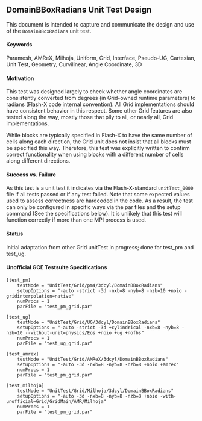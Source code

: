 ## DomainBBoxRadians Unit Test Design

This document is intended to capture and communicate the design and use of the `DomainBBoxRadians` unit test.

#### Keywords
Paramesh, AMReX, Milhoja, Uniform, Grid, Interface, Pseudo-UG, Cartesian, Unit Test, Geometry, Curvilinear, Angle Coordinate, 3D

#### Motivation
This test was designed largely to check whether angle coordinates are consistently converted from degrees (in Grid-owned runtime parameters) to radians (Flash-X code internal convention). All Grid implementations should have consistent behavior in this respect. Some other Grid features are also tested along the way, mostly those that plly to all, or nearly all, Grid implementations.

While blocks are typically specified in Flash-X to have the same number of cells along each direction, the Grid unit does not insist that all blocks must be specified this way.  Therefore, this test was explicitly written to confirm correct functionality when using blocks with a different number of cells along different directions.

#### Success vs. Failure
As this test is a unit test it indicates via the Flash-X-standard `unitTest_0000` file if all tests passed or if any test failed.  Note that some expected values used to assess correctness are hardcoded in the code.  As a result, the test can only be configured in specific ways via the par files and the setup command (See the specifications below).  It is unlikely that this test will function correctly if more than one MPI process is used.

#### Status
Initial adaptation from other Grid unitTest in progress; done for test_pm and test_ug.

#### Unofficial GCE Testsuite Specifications
```
[test_pm]
    testNode = "UnitTest/Grid/pm4/3dcyl/DomainBBoxRadians"
    setupOptions = "-auto -strict -3d -nxb=8 -nyb=8 -nzb=10 +noio -gridinterpolation=native"
    numProcs = 1
    parFile = "test_pm_grid.par"

[test_ug]
    testNode = "UnitTest/Grid/UG/3dcyl/DomainBBoxRadians"
    setupOptions = "-auto -strict -3d +cylindrical -nxb=8 -nyb=8 -nzb=10 --without-unit=physics/Eos +noio +ug +nofbs"
    numProcs = 1
    parFile = "test_ug_grid.par"

[test_amrex]
    testNode = "UnitTest/Grid/AMReX/3dcyl/DomainBBoxRadians"
    setupOptions = "-auto -3d -nxb=8 -nyb=8 -nzb=8 +noio +amrex"
    numProcs = 1
    parFile = "test_pm_grid.par"

[test_milhoja]
    testNode = "UnitTest/Grid/Milhoja/3dcyl/DomainBBoxRadians"
    setupOptions = "-auto -3d -nxb=8 -nyb=8 -nzb=8 +noio -with-unofficial=Grid/GridMain/AMR/Milhoja"
    numProcs = 1
    parFile = "test_pm_grid.par"
```
